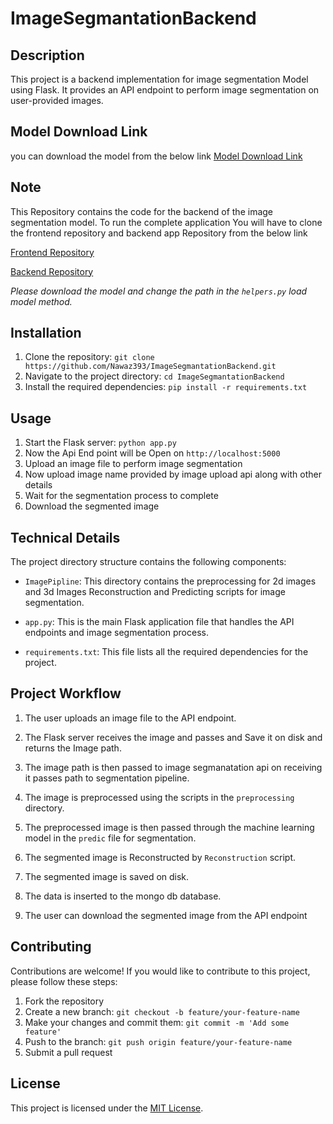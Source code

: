 # ImageSegmantationBackend

## Description

This project is a backend implementation for image segmentation Model using Flask. It provides an API endpoint to perform image segmentation on user-provided images.


## Model Download Link
you can download the model from the below link
[Model Download Link](https://drive.google.com/file/d/1HTo4d28g0rzQwXVv-ecK2_87mdi4zPVw/view?usp=sharing)


## Note 
This Repository contains the code for the backend of the image segmentation model.
To run the complete application You will have to clone the frontend repository and backend app Repository from the below link

[Frontend Repository](  hthht)

[Backend Repository](jjfjf)

*Please download the model and change the path in the  `helpers.py` load model method.*



## Installation

1. Clone the repository: `git clone https://github.com/Nawaz393/ImageSegmantationBackend.git`
2. Navigate to the project directory: `cd ImageSegmantationBackend`
3. Install the required dependencies: `pip install -r requirements.txt`


## Usage

1. Start the Flask server: `python app.py`
2. Now the Api  End point will be Open on `http://localhost:5000`
3. Upload an image file to perform image segmentation
4. Now upload image name provided by image upload api along with other details
4. Wait for the segmentation process to complete
5. Download the segmented image

## Technical Details

The project directory structure contains the following components:

- `ImagePipline`: This directory contains the preprocessing for 2d images and 3d Images Reconstruction and Predicting scripts for image segmentation.

- `app.py`: This is the main Flask application file that handles the API endpoints and image   segmentation process.

- `requirements.txt`: This file lists all the required dependencies for the project.

## Project Workflow

1. The user uploads an image file to the API endpoint.

2. The Flask server receives the image and passes and Save it on disk and returns the Image path.

3. The image path is then passed to image segmanatation api on receiving  it passes path to segmentation pipeline.

3. The image is preprocessed using the scripts in the `preprocessing` directory.

4. The preprocessed image is then passed through the machine learning model in the `predic` file  for segmentation.

5. The segmented image is Reconstructed by `Reconstruction` script.

6. The segmented image is saved on disk.

7. The data is inserted to the mongo db database.

8. The user can download the segmented image from the API endpoint






## Contributing

Contributions are welcome! If you would like to contribute to this project, please follow these steps:

1. Fork the repository
2. Create a new branch: `git checkout -b feature/your-feature-name`
3. Make your changes and commit them: `git commit -m 'Add some feature'`
4. Push to the branch: `git push origin feature/your-feature-name`
5. Submit a pull request

## License

This project is licensed under the [MIT License](https://github.com/git/git-scm.com/blob/main/MIT-LICENSE.txt).
